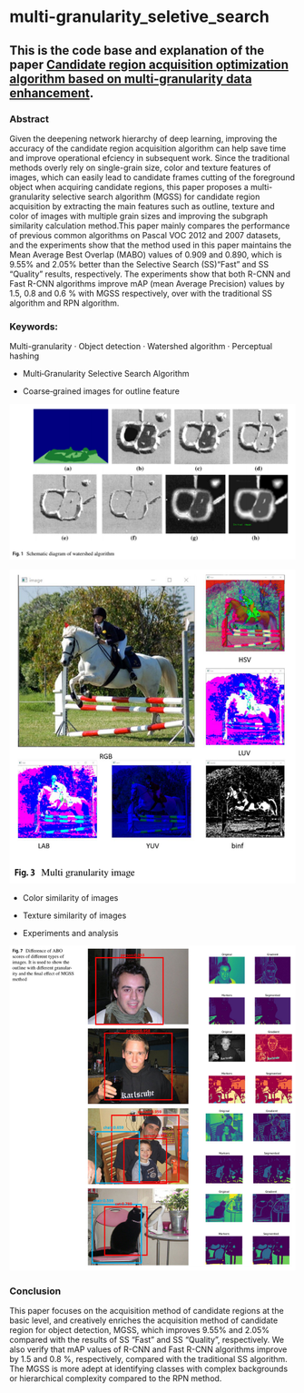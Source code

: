 # multi-granularity_seletive_search

## This is the code base and explanation of the paper [Candidate region acquisition optimization algorithm based on multi-granularity data enhancement](https://scholar.google.com/citations?view_op=view_citation&hl=zh-CN&user=51yJbQ0AAAAJ&citation_for_view=51yJbQ0AAAAJ:IjCSPb-OGe4C).

### Abstract
Given the deepening network hierarchy of deep learning, improving the accuracy of the candidate region acquisition algorithm can help save time and improve operational efciency in subsequent work. Since the traditional methods overly rely on single-grain size, color and texture features of images, which can easily lead to candidate frames cutting of the foreground object when acquiring candidate regions, this paper proposes a multi-granularity selective search algorithm (MGSS) for candidate region acquisition by extracting the main features such as outline, texture and color of images with multiple grain sizes and improving the subgraph similarity calculation method.This paper mainly compares the performance of previous common algorithms on Pascal VOC 2012 and 2007 datasets, and the experiments show that the method used in this paper maintains the Mean Average Best Overlap (MABO) values of 0.909 and 0.890, which is 9.55% and 2.05% better than the Selective Search (SS)“Fast” and SS “Quality” results, respectively. The experiments show that both R-CNN and Fast R-CNN algorithms improve mAP (mean Average Precision) values by 1.5, 0.8 and 0.6 % with MGSS respectively, over with the traditional SS algorithm and RPN algorithm.

### Keywords:
Multi-granularity · Object detection · Watershed algorithm · Perceptual hashing

* Multi‑Granularity Selective Search Algorithm

* Coarse‑grained images for outline feature

![watershed algorithm](https://github.com/Alan-D-Chen/multi-granularity_seletive_search/blob/main/pics/%E6%88%AA%E5%B1%8F2023-03-16%2010.58.16.png)

![multi-granularity images](https://github.com/Alan-D-Chen/multi-granularity_seletive_search/blob/main/pics/%E6%88%AA%E5%B1%8F2023-03-16%2010.55.56.png)

* Color similarity of images

* Texture similarity of images

* Experiments and analysis

![conclusion show](https://github.com/Alan-D-Chen/multi-granularity_seletive_search/blob/main/pics/%E6%88%AA%E5%B1%8F2023-03-16%2010.56.59.png)


### Conclusion
This paper focuses on the acquisition method of candidate regions at the basic level, and creatively enriches the acquisition method of candidate region for object detection, MGSS, which improves 9.55% and 2.05% compared with the results of SS “Fast” and SS “Quality”, respectively. We also verify that mAP values of R-CNN and Fast R-CNN algorithms improve by 1.5 and 0.8 %, respectively, compared with the traditional SS algorithm. The MGSS is more adept at identifying classes with complex backgrounds or hierarchical complexity compared to the RPN method.
